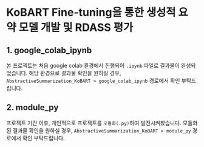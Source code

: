 # KoBART Fine-tuning을 통한 생성적 요약 모델 개발 및 RDASS 평가

## 1. google_colab_ipynb
본 프로젝트는 처음 google colab 환경에서 진행되어 `.ipynb` 파일로 결과물이 완성되었습니다.
해당 환경으로 결과물 확인을 원하실 경우, `AbstractiveSummarization_KoBART > google_colab_ipynb` 경로에서 확인 부탁드립니다.

## 2. module_py
프로젝트 기간 이후, 개인적으로 프로젝트를 `모듈화(.py)`하여 발전시켜봤습니다.
모듈화된 결과물 확인을 원하실 경우, `AbstractiveSummarization_KoBART > module_py` 경로에서 확인 부탁드립니다.
